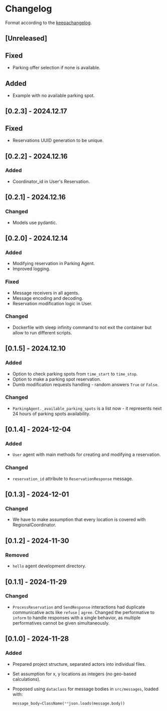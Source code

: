 # Changelog

Format according to the [keepachangelog](https://keepachangelog.com/en/1.1.0/).

## [Unreleased]

## Fixed

- Parking offer selection if none is available.

## Added

- Example with no available parking spot.

## [0.2.3] - 2024.12.17

## Fixed

- Reservations UUID generation to be unique.

## [0.2.2] - 2024.12.16

### Added

- Coordinator_id in User's Reservation.

## [0.2.1] - 2024.12.16

### Changed

- Models use pydantic.

## [0.2.0] - 2024.12.14

### Added

- Modifying reservation in Parking Agent.
- Improved logging.

### Fixed

- Message receivers in all agents.
- Message encoding and decoding.
- Reservation modification logic in User.

### Changed

- Dockerfile with sleep infinity command to not exit the container but allow to run different scripts.

## [0.1.5] - 2024.12.10

### Added

- Option to check parking spots from `time_start` to `time_stop`.
- Option to make a parking spot reservation.
- Dumb modification requests handling - random answers `True` or `False`.

### Changed

- `ParkingAgent._available_parking_spots` is a list now - it represents next 24 hours of parking spots availability.

## [0.1.4] - 2024-12-04

### Added

- `User` agent with main methods for creating and modifying a reservation.

### Changed

- `reservation_id` attribute to `ReservationResponse` message.

## [0.1.3] - 2024-12-01

### Changed

- We have to make assumption that every location is covered with RegionalCoordinator.

## [0.1.2] - 2024-11-30

### Removed

- `hello` agent development directory.

## [0.1.1] - 2024-11-29

### Changed

- `ProcessReservation` and `SendResponse` interactions had duplicate communicative acts like `refuse` | `agree`. Changed the performative to `inform` to handle responses with a single behavior, as multiple performatives cannot be given simultaneously.

## [0.1.0] - 2024-11-28

### Added

- Prepared project structure, separated actors into individual files.
- Set assumption for x, y locations as integers (no geo-based calculations).
- Proposed using `dataclass` for message bodies in `src/messages`, loaded with:

  ```python
  message_body=ClassName(**json.loads(message.body))
  ```
